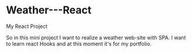 # Weather---React
My React Project

So in this mini project I want to realize a weather web-site with SPA. I want to learn react Hooks and at this moment it's for my portfolio. 

